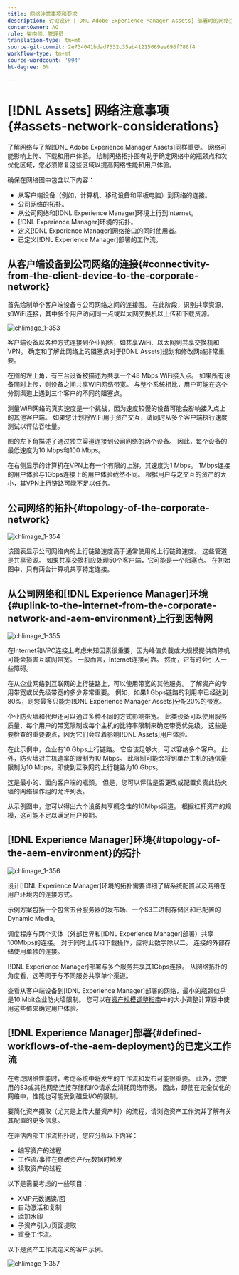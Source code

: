 ```yaml
---
title: 网络注意事项和要求
description: 讨论设计 [!DNL Adobe Experience Manager Assets] 部署时的网络注意事项。
contentOwner: AG
role: 架构师、管理员
translation-type: tm+mt
source-git-commit: 2e734041bdad7332c35ab41215069ee696f786f4
workflow-type: tm+mt
source-wordcount: '994'
ht-degree: 0%

---
```



# [!DNL Assets] 网络注意事项  {#assets-network-considerations}

了解网络与了解[!DNL Adobe Experience Manager Assets]同样重要。 网络可能影响上传、下载和用户体验。 绘制网络拓扑图有助于确定网络中的瓶颈点和次优化区域，您必须修复这些区域以提高网络性能和用户体验。

确保在网络图中包含以下内容：

* 从客户端设备（例如，计算机、移动设备和平板电脑）到网络的连接。
* 公司网络的拓扑。
* 从公司网络和[!DNL Experience Manager]环境上行到Internet。
* [!DNL Experience Manager]环境的拓扑。
* 定义[!DNL Experience Manager]网络接口的同时使用者。
* 已定义[!DNL Experience Manager]部署的工作流。

## 从客户端设备到公司网络的连接{#connectivity-from-the-client-device-to-the-corporate-network}

首先绘制单个客户端设备与公司网络之间的连接图。 在此阶段，识别共享资源，如WiFi连接，其中多个用户访问同一点或以太网交换机以上传和下载资源。

![chlimage_1-353](assets/chlimage_1-353.png)

客户端设备以各种方式连接到企业网络，如共享WiFi、以太网到共享交换机和VPN。 确定和了解此网络上的阻塞点对于[!DNL Assets]规划和修改网络非常重要。

在图的左上角，有三台设备被描述为共享一个48 Mbps WiFi接入点。 如果所有设备同时上传，则设备之间共享WiFi网络带宽。 与整个系统相比，用户可能在这个分割渠道上遇到三个客户的不同的阻塞点。

测量WiFi网络的真实速度是一个挑战，因为速度较慢的设备可能会影响接入点上的其他客户端。 如果您计划将WiFi用于资产交互，请同时从多个客户端执行速度测试以评估吞吐量。

图的左下角描述了通过独立渠道连接到公司网络的两个设备。 因此，每个设备的最低速度为10 Mbps和100 Mbps。

在右侧显示的计算机在VPN上有一个有限的上游，其速度为1 Mbps。 1Mbps连接的用户体验与1Gbps连接上的用户体验截然不同。 根据用户与之交互的资产的大小，其VPN上行链路可能不足以任务。

## 公司网络的拓扑{#topology-of-the-corporate-network}

![chlimage_1-354](assets/chlimage_1-354.png)

该图表显示公司网络内的上行链路速度高于通常使用的上行链路速度。 这些管道是共享资源。 如果共享交换机应处理50个客户端，它可能是一个阻塞点。 在初始图中，只有两台计算机共享特定连接。

## 从公司网络和[!DNL Experience Manager]环境{#uplink-to-the-internet-from-the-corporate-network-and-aem-environment}上行到因特网

![chlimage_1-355](assets/chlimage_1-355.png)

在Internet和VPC连接上考虑未知因素很重要，因为峰值负载或大规模提供商停机可能会损害互联网带宽。 一般而言，Internet连接可靠。 然而，它有时会引入一些障碍。

在从企业网络到互联网的上行链路上，可以使用带宽的其他服务。 了解资产的专用带宽或优先级带宽的多少非常重要。 例如，如果1 Gbps链路的利用率已经达到80%，则您最多只能为[!DNL Experience Manager Assets]分配20%的带宽。

企业防火墙和代理还可以通过多种不同的方式影响带宽。 此类设备可以使用服务质量、每个用户的带宽限制或每个主机的比特率限制来确定带宽优先级。 这些是要检查的重要要点，因为它们会显着影响[!DNL Assets]用户体验。

在此示例中，企业有10 Gbps上行链路。 它应该足够大，可以容纳多个客户。 此外，防火墙对主机速率的限制为10 Mbps。 此限制可能会将到单台主机的通信量限制为10 Mbps，即使到互联网的上行链路为10 Gbps。

这是最小的、面向客户端的瓶颈。 但是，您可以评估是否更改或配置负责此防火墙的网络操作组的允许列表。

从示例图中，您可以得出六个设备共享概念性的10Mbps渠道。 根据杠杆资产的规模，这可能不足以满足用户预期。

## [!DNL Experience Manager]环境{#topology-of-the-aem-environment}的拓扑

![chlimage_1-356](assets/chlimage_1-356.png)

设计[!DNL Experience Manager]环境的拓扑需要详细了解系统配置以及网络在用户环境内的连接方式。

示例方案包括一个包含五台服务器的发布场、一个S3二进制存储区和已配置的Dynamic Media。

调度程序与两个实体（外部世界和[!DNL Experience Manager]部署）共享100Mbps的连接。 对于同时上传和下载操作，应将此数字除以二。 连接的外部存储使用单独的连接。

[!DNL Experience Manager]部署与多个服务共享其1Gbps连接。 从网络拓扑的角度看，这等同于与不同服务共享单个渠道。

查看从客户端设备到[!DNL Experience Manager]部署的网络，最小的瓶颈似乎是10 Mbit企业防火墙限制。 您可以在[资产规模调整指南](assets-sizing-guide.md)中的大小调整计算器中使用这些值来确定用户体验。

## [!DNL Experience Manager]部署{#defined-workflows-of-the-aem-deployment}的已定义工作流

在考虑网络性能时，考虑系统中将发生的工作流和发布可能很重要。 此外，您使用的S3或其他网络连接存储和I/O请求会消耗网络带宽。 因此，即使在完全优化的网络中，性能也可能受到磁盘I/O的限制。

要简化资产摄取（尤其是上传大量资产时）的流程，请浏览资产工作流并了解有关其配置的更多信息。

在评估内部工作流拓扑时，您应分析以下内容：

* 编写资产的过程
* 工作流/事件在修改资产/元数据时触发
* 读取资产的过程

以下是需要考虑的一些项目：

* XMP元数据读/回
* 自动激活和复制
* 添加水印
* 子资产引入/页面提取
* 重叠工作流。

以下是资产工作流定义的客户示例。

![chlimage_1-357](assets/chlimage_1-357.png)

